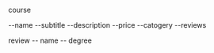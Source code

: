 course


   --name
   --subtitle
   --description
   --price
   --catogery
   --reviews




review 
      -- name
      -- degree
      



